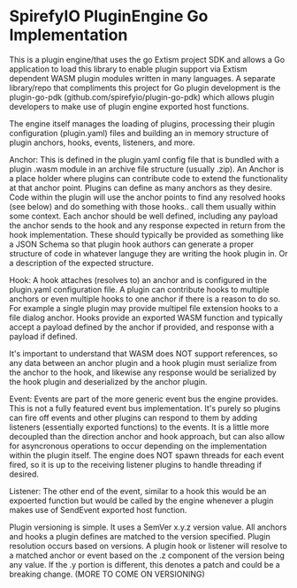 # SpirefyIO PluginEngine Go Implementation

This is a plugin engine/that uses the go Extism project SDK and allows a Go application to load this library to enable plugin support via Extism dependent WASM plugin modules written in many languages. A separate library/repo that compliments this project for Go plugin development is the plugin-go-pdk (github.com/spirefyio/plugin-go-pdk) which allows plugin developers to make use of plugin engine exported host functions.

The engine itself manages the loading of plugins, processing their plugin configuration (plugin.yaml) files and building an in memory structure of plugin anchors, hooks, events, listeners, and more. 

Anchor:
  This is defined in the plugin.yaml config file that is bundled with a plugin .wasm module in an archive file structure (usually .zip). An Anchor is a place holder where plugins can contribute code to extend the functionality at that anchor point. Plugins can define as many anchors as they desire. Code within the plugin will use the anchor points to find any resolved hooks (see below) and do something with those hooks.. call them usually within some context. Each anchor should be well defined, including any payload the anchor sends to the hook and any response expected in return from the hook implementation. These should typically be provided as something like a JSON Schema so that plugin hook authors can generate a proper structure of code in whatever languge they are writing the hook plugin in. Or a description of the expected structure.

Hook:
  A hook attaches (resolves to) an anchor and is configured in the plugin.yaml configuration file. A plugin can contribute hooks to multiple anchors or even multiple hooks to one anchor if there is a reason to do so. For example a single plugin may provide multipel file extension hooks to a file dialog anchor. Hooks provide an exported WASM function and typically accept a payload defined by the anchor if provided, and response with a payload if defined. 

  It's important to understand that WASM does NOT support references, so any data between an anchor plugin and a hook plugin must serialize from the anchor to the hook, and likewise any response would be serialized by the hook plugin and deserialized by the anchor plugin.

Event:
  Events are part of the more generic event bus the engine provides. This is not a fully featured event bus implementation. It's purely so plugins can fire off events and other plugins can respond to them by adding listeners (essentially exported functions) to the events. It is a little more decoupled than the direction anchor and hook approach, but can also allow for asyncronous operations to occur depending on the implementation within the plugin itself. The engine does NOT spawn threads for each event fired, so it is up to the receiving listener plugins to handle threading if desired.

Listener:
  The other end of the event, similar to a hook this would be an expoerted function but would be called by the engine whenever a plugin makes use of SendEvent exported host function.


Plugin versioning is simple. It uses a SemVer x.y.z version value. All anchors and hooks a plugin defines are matched to the version specified. Plugin resolution occurs based on versions. A plugin hook or listener will resolve to a matched anchor or event based on the .z component of the version being any value. If the .y portion is different, this denotes a patch and could be a breaking change. 
(MORE TO COME ON VERSIONING)